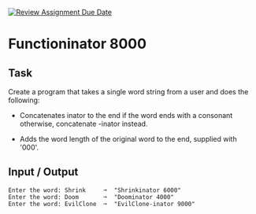 [![Review Assignment Due Date](https://classroom.github.com/assets/deadline-readme-button-24ddc0f5d75046c5622901739e7c5dd533143b0c8e959d652212380cedb1ea36.svg)](https://classroom.github.com/a/gMcXMTvx)
# Functioninator 8000
## Task
Create a program that takes a single word string from a user and does the following:

* Concatenates inator to the end if the word ends with a consonant otherwise, concatenate -inator instead.

* Adds the word length of the original word to the end, supplied with '000'.

## Input / Output
```
Enter the word: Shrink     ➞  "Shrinkinator 6000"  
Enter the word: Doom       ➞  "Doominator 4000"  
Enter the word: EvilClone  ➞  "EvilClone-inator 9000"  
```
